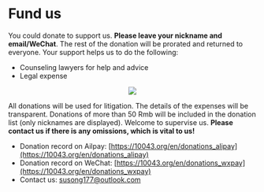 <!--
 * @Author: WANG Maonan
 * @Date: 2021-05-12 22:19:30
 * @Description: 英文的捐款
 * @LastEditTime: 2021-05-17 18:53:30
-->
# Fund us

You could donate to support us. 
**Please leave your nickname and email/WeChat**. 
The rest of the donation will be prorated and returned to everyone. 
Your support helps us to do the following:

- Counseling lawyers for help and advice  
- Legal expense 

<p align="center">
    <img src="https://10043.org/assets/images/donations.png">
</p>

All donations will be used for litigation. 
The details of the expenses will be transparent. 
Donations of more than 50 Rmb will be included in the donation list (only nicknames are displayed). 
Welcome to supervise us. 
**Please contact us if there is any omissions, which is vital to us!**

- Donation record on Ailpay: [https://10043.org/en/donations_alipay](https://10043.org/en/donations_alipay)
- Donation record on WeChat: [https://10043.org/en/donations_wxpay](https://10043.org/en/donations_wxpay)
- Contact us: susong177@outlook.com
